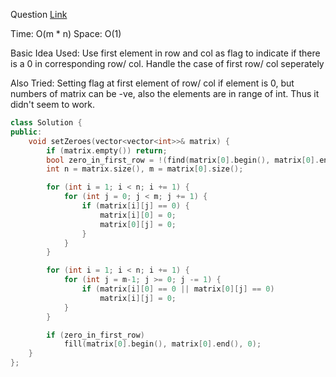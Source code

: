 Question [Link](https://leetcode.com/problems/set-matrix-zeroes/)

Time: O(m * n)
Space: O(1)

Basic Idea Used: Use first element in row and col as flag to indicate if there is a 0 in corresponding row/ col. Handle the case of first row/ col seperately

Also Tried: Setting flag at first element of row/ col if element is 0, but numbers of matrix can be -ve, also the elements are in range of int. Thus it didn't seem to work.

```c++
class Solution {
public:
    void setZeroes(vector<vector<int>>& matrix) {
        if (matrix.empty()) return;
        bool zero_in_first_row = !(find(matrix[0].begin(), matrix[0].end(), 0) == matrix[0].end());
        int n = matrix.size(), m = matrix[0].size();

        for (int i = 1; i < n; i += 1) {
            for (int j = 0; j < m; j += 1) {
                if (matrix[i][j] == 0) {
                    matrix[i][0] = 0;
                    matrix[0][j] = 0;
                }
            }
        }

        for (int i = 1; i < n; i += 1) {
            for (int j = m-1; j >= 0; j -= 1) {
                if (matrix[i][0] == 0 || matrix[0][j] == 0)
                    matrix[i][j] = 0;
            }
        }

        if (zero_in_first_row)
            fill(matrix[0].begin(), matrix[0].end(), 0);
    }
};
```

